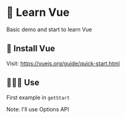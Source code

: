 # 🚀 Learn Vue

Basic demo and start to learn Vue

## 💾 Install Vue

Visit: https://vuejs.org/guide/quick-start.html

## 👨🏻‍💻 Use

First example in ``getStart``

Note: I'll use Options API
